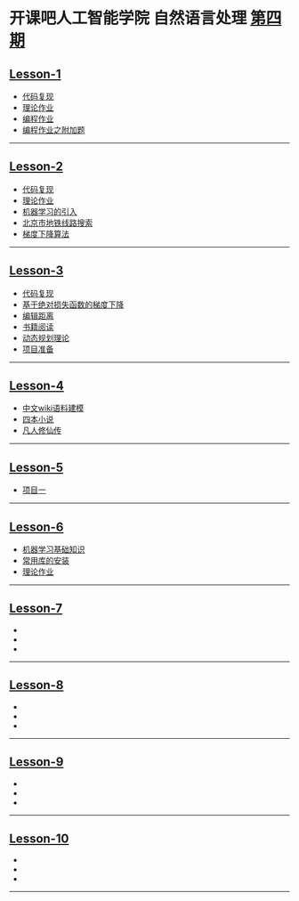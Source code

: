 # 开课吧人工智能学院 自然语言处理 [第四期](https://github.com/QuantumDriver/NLP-4th-Assignment/blob/master/Outline.pdf)

## [Lesson-1](https://github.com/QuantumDriver/NLP-4th-Assignment/tree/master/Lesson-01)
- [代码复现](https://github.com/QuantumDriver/NLP-4th-Assignment/blob/master/Lesson-01/Recurrent.ipynb)
- [理论作业](https://github.com/QuantumDriver/NLP-4th-Assignment/blob/master/Lesson-01/Q5-%E7%90%86%E8%AE%BA.ipynb)
- [编程作业](https://github.com/QuantumDriver/NLP-4th-Assignment/blob/master/Lesson-01/%E4%BD%9C%E4%B8%9A-%E7%BC%96%E7%A8%8B%E5%AE%9E%E8%B7%B5.ipynb)
- [编程作业之附加题](https://github.com/QuantumDriver/NLP-4th-Assignment/blob/master/Lesson-01/%E5%AF%B9%E8%AF%9D%E6%A8%A1%E5%BC%8F%E5%AE%9E%E8%B7%B5.ipynb)
***
## [Lesson-2](https://github.com/QuantumDriver/NLP-4th-Assignment/tree/master/Lesson-02)
- [代码复现](https://github.com/QuantumDriver/NLP-4th-Assignment/blob/master/Lesson-02/code%20recurrent.ipynb)
- [理论作业](https://github.com/QuantumDriver/NLP-4th-Assignment/blob/master/Lesson-02/Q2-Answer%20the%20questions.ipynb)
- [机器学习的引入](https://github.com/QuantumDriver/NLP-4th-Assignment/blob/master/Lesson-02/Assignment-Machine%20Learning.ipynb)
- [北京市地铁线路搜索](https://github.com/QuantumDriver/NLP-4th-Assignment/blob/master/Lesson-02/Search%20Problem.ipynb)
- [梯度下降算法](https://github.com/QuantumDriver/NLP-4th-Assignment/blob/master/Lesson-02/%E6%A2%AF%E5%BA%A6%E4%B8%8B%E9%99%8D%E7%9A%84%E8%A1%A5%E5%85%85.ipynb)
***
## [Lesson-3](https://github.com/QuantumDriver/NLP-4th-Assignment/tree/master/Lesson-03)
- [代码复现](https://github.com/QuantumDriver/NLP-4th-Assignment/blob/master/Lesson-03/1.%E8%AF%BE%E5%A0%82%E4%BB%A3%E7%A0%81%E5%A4%8D%E7%8E%B0.ipynb)
- [基于绝对损失函数的梯度下降](https://github.com/QuantumDriver/NLP-4th-Assignment/blob/master/Lesson-03/2.%E5%9F%BA%E4%BA%8E%E7%BB%9D%E5%AF%B9%E6%8D%9F%E5%A4%B1%E5%87%BD%E6%95%B0%E7%9A%84%E6%A2%AF%E5%BA%A6%E4%B8%8B%E9%99%8D.ipynb)
- [编辑距离](https://github.com/QuantumDriver/NLP-4th-Assignment/blob/master/Lesson-03/3.%E7%BC%96%E8%BE%91%E8%B7%9D%E7%A6%BB.ipynb)
- [书籍阅读](https://github.com/QuantumDriver/NLP-4th-Assignment/tree/master/%E6%AF%8F%E6%97%A5%E9%98%85%E8%AF%BB)
- [动态规划理论](https://github.com/QuantumDriver/NLP-4th-Assignment/blob/master/Lesson-03/5.2%20%E5%8A%A8%E6%80%81%E8%A7%84%E5%88%92%E7%90%86%E8%AE%BA.md)
- [项目准备](https://github.com/QuantumDriver/NLP-4th-Assignment/tree/master/Project-1/Preparation)
***
## [Lesson-4](https://github.com/QuantumDriver/NLP-4th-Assignment/tree/master/Lesson-04)
- [中文wiki语料建模](https://github.com/QuantumDriver/NLP-4th-Assignment/blob/master/Lesson-04/Assignment.ipynb)
- [四本小说](https://github.com/QuantumDriver/NLP-4th-Assignment/blob/master/Lesson-04/%E5%B0%8F%E8%AF%B4%E5%88%86%E6%9E%90.ipynb)
- [凡人修仙传](https://github.com/QuantumDriver/NLP-4th-Assignment/blob/master/Lesson-04/%E5%87%A1%E4%BA%BA%E4%BF%AE%E4%BB%99%E4%BC%A0%E5%88%86%E6%9E%90.ipynb)
***
## [Lesson-5](https://github.com/QuantumDriver/NLP-4th-Assignment/tree/master/Lesson-05)
- [项目一](https://github.com/QuantumDriver/NLP-4th-Assignment/tree/master/Lesson-05)
***
## [Lesson-6](https://github.com/QuantumDriver/NLP-4th-Assignment/tree/master/Lesson-06)
- [机器学习基础知识](https://github.com/QuantumDriver/NLP-4th-Assignment/blob/master/Lesson-06/Assignment-6.ipynb)
- [常用库的安装](https://github.com/QuantumDriver/NLP-4th-Assignment/blob/master/Lesson-06/Assignment-6.ipynb)
- [理论作业](https://github.com/QuantumDriver/NLP-4th-Assignment/blob/master/Lesson-06/Assignment-6.ipynb)
***
## [Lesson-7](https://github.com/QuantumDriver/NLP-4th-Assignment/tree/master/Lesson-07)
- []()
- []()
- []()
***
## [Lesson-8](https://github.com/QuantumDriver/NLP-4th-Assignment/tree/master/Lesson-08)
- []()
- []()
- []()
***
## [Lesson-9](https://github.com/QuantumDriver/NLP-4th-Assignment/tree/master/Lesson-09)
- []()
- []()
- []()
***
## [Lesson-10](https://github.com/QuantumDriver/NLP-4th-Assignment/tree/master/Lesson-10)
- []()
- []()
- []()
***
